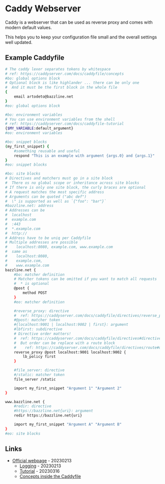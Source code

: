 # Caddy Webserver

Caddy is a webserver that can be used as reverse proxy and comes with modern default values.

This helps you to keep your configuration file small and the overall settings well updated.

## Example Caddyfile

```bash
# The caddy lexer separates tokens by whitespace
# ref: https://caddyserver.com/docs/caddyfile/concepts
#bo: global options block
# Optional block is like highlander ... there can be only one
#  And it must be the first block in the whole file
{
    email artodeto@bazzline.net
}
#eo: global options block

#bo: environment variables
# You can use environment variables from the shell
# ref: https://caddyserver.com/docs/caddyfile-tutorial
{$MY_VARIABLE:default_argument}
#eo: environment variables

#bo: snippet blocks
(my_first_snippet) {
    #something reusable and useful
    respond "This is an example with argument {args.0} and {args.1}"
}
#eo: snippet blocks

#bo: site blocks
# Directives and matchers must go in a site block
#  There os no global scope or inheritance across site blocks
# If there is only one site block, the curly braces are optional
# A request matches the most specific address
# Arguments can be quoted ("abc def")
#  \" is supported as well as `{"foo": "bar"}`
#bazzline.net: address
# Addresses can be
#  localhost
#  example.com
#  :443
#  *.example.com
#  http://
# Address have to be uniq per Caddyfile
# Multiple addresses are possible
#    localhost:8080, example.com, www.example.com
#  same as
#    localhost:8080,
#    example.com,
#    www.example.com
bazzline.net {
    #bo: matcher definition
    # Matcher tokens can be omitted if you want to match all requests
    #  * is optional
    @post {
        method POST
    }
    #eo: matcher definition

    #reverse_proxy: directive
    #  ref: https://caddyserver.com/docs/caddyfile/directives/reverse_proxy
    #@post: matcher token
    #{localhost:9001 | localhost:9002 | first}: argument
    #lbfirst: subdirective
    # Directive order matters!
    #  ref: https://caddyserver.com/docs/caddyfile/directives#directive-order
    #  But order can be replace with a route block
    #    ref: https://caddyserver.com/docs/caddyfile/directives/route#utility
    reverse_proxy @post localhost:9001 localhost:9002 {
        lb_policy first
    }

    #file_server: directive
    #/static: matcher token
    file_server /static

    import my_first_snippet "Argument 1" "Argument 2"
}

www.bazzline.net {
    #redir: directive
    #https://bazzline.net{uri}: argument
    redir https://bazzline.net{uri}

    import my_first_snippet "Argument A" "Argument B"
}
#eo: site blocks
```

## Links

* [Official webpage](https://caddyserver.com/) - 20230213
  * [Logging](https://caddyserver.com/docs/caddyfile/directives/log) - 20230213
  * [Tutorial](https://caddyserver.com/docs/caddyfile-tutorial) - 20230316
  * [Concepts inside the Caddyfile](https://caddyserver.com/docs/caddyfile/concepts)

